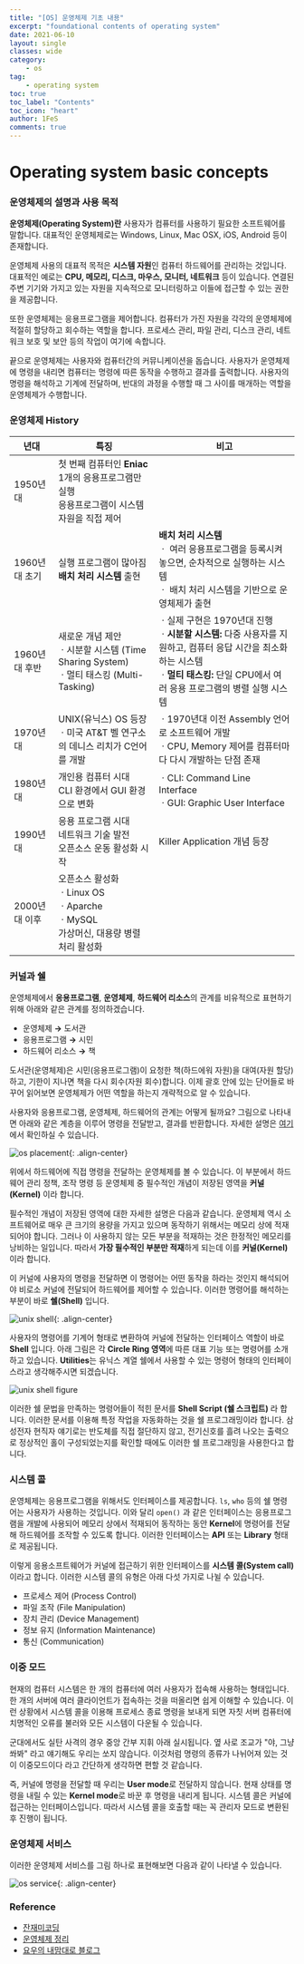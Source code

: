 ```yaml
---
title: "[OS] 운영체제 기초 내용"
excerpt: "foundational contents of operating system"
date: 2021-06-10
layout: single
classes: wide
category:
    - os
tag:
    - operating system
toc: true
toc_label: "Contents"
toc_icon: "heart"
author: 1FeS
comments: true
---
```


# Operating system basic concepts

### 운영체제의 설명과 사용 목적

**운영체제(Operating System)란** 사용자가 컴퓨터를 사용하기 필요한 소프트웨어를 말합니다. 대표적인 운영체제로는 Windows, Linux, Mac OSX, iOS, Android 등이 존재합니다.

운영체제 사용의 대표적 목적은 **시스템 자원**인 컴퓨터 하드웨어를 관리하는 것입니다. 대표적인 예로는 **CPU, 메모리, 디스크, 마우스, 모니터, 네트워크** 등이 있습니다. 연결된 주변 기기와 가지고 있는 자원을 지속적으로 모니터링하고 이들에 접근할 수 있는 권한을 제공합니다.

또한 운영체제는 응용프로그램을 제어합니다. 컴퓨터가 가진 자원을 각각의 운영체제에 적절히 할당하고 회수하는 역할을 합니다. 프로세스 관리, 파일 관리, 디스크 관리, 네트워크 보호 및 보안 등의 작업이 여기에 속합니다.

끝으로 운영체제는 사용자와 컴퓨터간의 커뮤니케이션을 돕습니다. 사용자가 운영체제에 명령을 내리면 컴퓨터는 명령에 따른 동작을 수행하고 결과를 출력합니다. 사용자의 명령을 해석하고 기계에 전달하며, 반대의 과정을 수행할 때 그 사이를 매개하는 역할을 운영체제가 수행합니다.

### 운영체제 History

|년대|특징|비고|
|---|---|---|
|1950년대| 첫 번째 컴퓨터인 **Eniac** <br>1개의 응용프로그램만 실행<br>응용프로그램이 시스템 자원을 직접 제어||
|1960년대 초기|실행 프로그램이 많아짐<br> **배치 처리 시스템** 출현| **배치 처리 시스템**<br> ㆍ 여러 응용프로그램을 등록시켜 놓으면, 순차적으로 실행하는 시스템<br> ㆍ 배치 처리 시스템을 기반으로 운영체제가 출현|
|1960년대 후반|새로운 개념 제안<br>ㆍ시분할 시스템 (Time Sharing System)<br>ㆍ멀티 태스킹 (Multi-Tasking)|ㆍ실제 구현은 1970년대 진행<br>ㆍ**시분할 시스템:** 다중 사용자를 지원하고, 컴퓨터 응답 시간을 최소화하는 시스템<br>ㆍ**멀티 태스킹:** 단일 CPU에서 여러 응용 프로그램의 병렬 실행 시스템|
|1970년대|UNIX(유닉스) OS 등장<br>ㆍ미국 AT&T 벨 연구소의 데니스 리치가 C언어를 개발|ㆍ1970년대 이전 Assembly 언어로 소프트웨어 개발<br>ㆍCPU, Memory 제어를 컴퓨터마다 다시 개발하는 단점 존재|
|1980년대|개인용 컴퓨터 시대<br>CLI 환경에서 GUI 환경으로 변화|ㆍCLI: Command Line Interface<br>ㆍGUI: Graphic User Interface|
|1990년대|응용 프로그램 시대<br>네트워크 기술 발전<br>오픈소스 운동 활성화 시작|Killer Application 개념 등장|
|2000년대 이후|오픈소스 활성화<br>ㆍLinux OS<br>ㆍAparche <br>ㆍMySQL<br> 가상머신, 대용량 병렬 처리 활성화||


### 커널과 쉘

운영체제에서 **응용프로그램**, **운영체제**, **하드웨어 리소스**의 관계를 비유적으로 표현하기 위해 아래와 같은 관계를 정의하겠습니다.

- 운영체제 **→** 도서관
- 응용프로그램 **→** 시민
- 하드웨어 리소스 **→** 책

도서관(운영체제)은 시민(응용프로그램)이 요청한 책(하드에워 자원)을 대여(자원 할당)하고, 기한이 지나면 책을 다시 회수(자원 회수)합니다. 이제 괄호 안에 있는 단어들로 바꾸어 읽어보면 운영체제가 어떤 역할을 하는지 개략적으로 알 수 있습니다.

사용자와 응용프로그램, 운영체제, 하드웨어의 관계는 어떻게 될까요? 그림으로 나타내면 아래와 같은 계층을 이루어 명령을 전달받고, 결과를 반환합니다. 자세한 설명은 [여기](https://ko.wikipedia.org/wiki/%EC%9A%B4%EC%98%81_%EC%B2%B4%EC%A0%9C)에서 확인하실 수 있습니다.

![os placement](/_img/2021-06-10/os_placement.jpg){: .align-center}

위에서 하드웨어에 직접 명령을 전달하는 운영체제를 볼 수 있습니다. 이 부분에서 하드웨어 관리 정책, 조작 명령 등 운영체제 중 필수적인 개념이 저장된 영역을 **커널(Kernel)** 이라 합니다.

필수적인 개념이 저장된 영역에 대한 자세한 설명은 다음과 같습니다. 운영체제 역시 소프트웨어로 매우 큰 크기의 용량을 가지고 있으며 동작하기 위해서는 메모리 상에 적재되어야 합니다. 그러나 이 사용하지 않는 모든 부분을 적재하는 것은 한정적인 메모리를 낭비하는 일입니다. 따라서 **가장 필수적인 부분만 적재**하게 되는데 이를 **커널(Kernel)** 이라 합니다.

이 커널에 사용자의 명령을 전달하면 이 명령어는 어떤 동작을 하라는 것인지 해석되어야 비로소 커널에 전달되어 하드웨어를 제어할 수 있습니다. 이러한 명령어를 해석하는 부분이 바로 **쉘(Shell)** 입니다.

![unix shell](/_img/2021-06-10/unix_shell.jpg){: .align-center}

사용자의 명령어를 기계어 형태로 변환하여 커널에 전달하는 인터페이스 역할이 바로 **Shell** 입니다. 아래 그림은 각 **Circle Ring 영역**에 따른 대표 기능 또는 명령어를 소개하고 있습니다. **Utilities**는 유닉스 계열 쉘에서 사용할 수 있는 명령어 형태의 인터페이스라고 생각해주시면 되겠습니다.

![unix shell figure](/_img/2021-06-10/unix_shell_figure.jpg)

이러한 쉘 문법을 만족하는 명령어들이 적힌 문서를 **Shell Script (쉘 스크립트)** 라 합니다. 이러한 문서를 이용해 특정 작업을 자동화하는 것을 쉘 프로그래밍이라 합니다. 삼성전자 현직자 얘기로는 반도체를 직접 절단하지 않고, 전기신호를 흘려 나오는 출력으로 정상적인 홀이 구성되었는지를 확인할 때에도 이러한 쉘 프로그래밍을 사용한다고 합니다.

### 시스템 콜

운영체제는 응용프로그램을 위해서도 인터페이스를 제공합니다. `ls`, `who` 등의 쉘 명령어는 사용자가 사용하는 것입니다. 이와 달리 `open()` 과 같은 인터페이스는 응용프로그램을 개발에 사용되어 메모리 상에서 적재되어 동작하는 동안 **Kernel**에 명령어를 전달해 하드웨어를 조작할 수 있도록 합니다. 이러한 인터페이스는 **API** 또는 **Library** 형태로 제공됩니다.

이렇게 응용소프트웨어가 커널에 접근하기 위한 인터페이스를 **시스템 콜(System call)** 이라고 합니다. 이러한 시스템 콜의 유형은 아래 다섯 가지로 나뉠 수 있습니다.

- 프로세스 제어 (Process Control)
- 파일 조작 (File Manipulation)
- 장치 관리 (Device Management)
- 정보 유지 (Information Maintenance)
- 통신 (Communication)

### 이중 모드

현재의 컴퓨터 시스템은 한 개의 컴퓨터에 여러 사용자가 접속해 사용하는 형태입니다. 한 개의 서버에 여러 클라이언트가 접속하는 것을 떠올리면 쉽게 이해할 수 있습니다. 이런 상황에서 시스템 콜을 이용해 프로세스 종료 명령을 보내게 되면 자칫 서버 컴퓨터에 치명적인 오류를 불러와 모든 시스템이 다운될 수 있습니다.

군대에서도 실탄 사격의 경우 중앙 간부 지휘 아래 실시됩니다. 옆 사로 조교가 "야, 그냥 쏴봐" 라고 얘기해도 우리는 쏘지 않습니다. 이것처럼 명령의 종류가 나뉘어져 있는 것이 이중모드이다 라고 간단하게 생각하면 편할 것 같습니다.

즉, 커널에 명령을 전달할 때 우리는 **User mode**로 전달하지 않습니다. 현재 상태를 명령을 내릴 수 있는 **Kernel mode**로 바꾼 후 명령을 내리게 됩니다. 시스템 콜은 커널에 접근하는 인터페이스입니다. 따라서 시스템 콜을 호출할 때는 꼭 관리자 모드로 변환된 후 진행이 됩니다.

### 운영체제 서비스

이러한 운영체제 서비스를 그림 하나로 표현해보면 다음과 같이 나타낼 수 있습니다.

![os service](/_img/2021-06-10/os_service.jpg){: .align-center}

### Reference
- [잔재미코딩](https://www.fun-coding.org/whatisos.html)
- [운영체제 정리](https://velog.io/@codemcd/%EC%9A%B4%EC%98%81%EC%B2%B4%EC%A0%9COS-1.-%EC%9A%B4%EC%98%81%EC%B2%B4%EC%A0%9C%EB%9E%80)
- [요우의 내맘대로 블로그](https://luckyyowu.tistory.com/132?category=751813)
